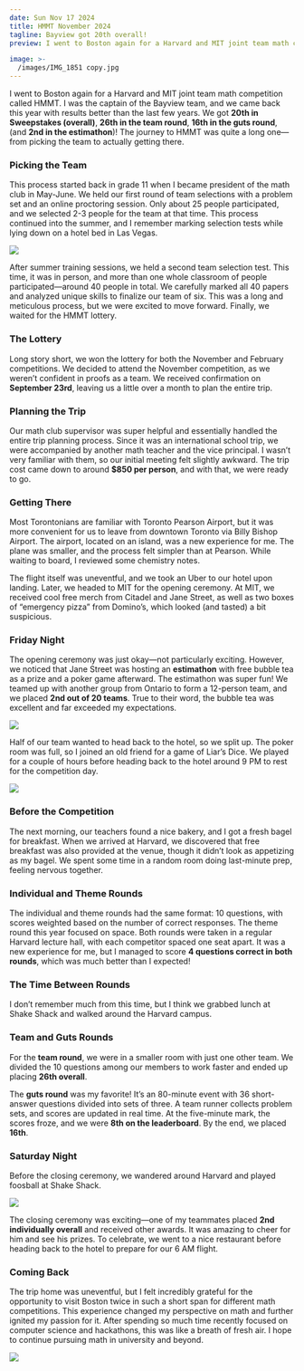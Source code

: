 ```yaml
---
date: Sun Nov 17 2024
title: HMMT November 2024
tagline: Bayview got 20th overall!
preview: I went to Boston again for a Harvard and MIT joint team math competition. I was the captain of the Bayview team, and we got 20th in Sweepstakes (overall), 26th in the team round and 16th in the guts round!

image: >-
  /images/IMG_1851 copy.jpg
---
```


I went to Boston again for a Harvard and MIT joint team math competition called HMMT. I was the captain of the Bayview team, and we came back this year with results better than the last few years. We got **20th in Sweepstakes (overall)**, **26th in the team round**, **16th in the guts round**, (and **2nd in the estimathon**)! The journey to HMMT was quite a long one—from picking the team to actually getting there.


### Picking the Team

This process started back in grade 11 when I became president of the math club in May-June. We held our first round of team selections with a problem set and an online proctoring session. Only about 25 people participated, and we selected 2-3 people for the team at that time. This process continued into the summer, and I remember marking selection tests while lying down on a hotel bed in Las Vegas.

![](/images/marking.png)

After summer training sessions, we held a second team selection test. This time, it was in person, and more than one whole classroom of people participated—around 40 people in total. We carefully marked all 40 papers and analyzed unique skills to finalize our team of six. This was a long and meticulous process, but we were excited to move forward. Finally, we waited for the HMMT lottery.



### The Lottery

Long story short, we won the lottery for both the November and February competitions. We decided to attend the November competition, as we weren’t confident in proofs as a team. We received confirmation on **September 23rd**, leaving us a little over a month to plan the entire trip.



### Planning the Trip

Our math club supervisor was super helpful and essentially handled the entire trip planning process. Since it was an international school trip, we were accompanied by another math teacher and the vice principal. I wasn’t very familiar with them, so our initial meeting felt slightly awkward. The trip cost came down to around **$850 per person**, and with that, we were ready to go.



### Getting There

Most Torontonians are familiar with Toronto Pearson Airport, but it was more convenient for us to leave from downtown Toronto via Billy Bishop Airport. The airport, located on an island, was a new experience for me. The plane was smaller, and the process felt simpler than at Pearson. While waiting to board, I reviewed some chemistry notes.

The flight itself was uneventful, and we took an Uber to our hotel upon landing. Later, we headed to MIT for the opening ceremony. At MIT, we received cool free merch from Citadel and Jane Street, as well as two boxes of “emergency pizza” from Domino’s, which looked (and tasted) a bit suspicious.



### Friday Night

The opening ceremony was just okay—not particularly exciting. However, we noticed that Jane Street was hosting an **estimathon** with free bubble tea as a prize and a poker game afterward. The estimathon was super fun! We teamed up with another group from Ontario to form a 12-person team, and we placed **2nd out of 20 teams**. True to their word, the bubble tea was excellent and far exceeded my expectations.

![](/images/estimathon.png)

Half of our team wanted to head back to the hotel, so we split up. The poker room was full, so I joined an old friend for a game of Liar’s Dice. We played for a couple of hours before heading back to the hotel around 9 PM to rest for the competition day.

![](/images/liarsdice.jpg)

### Before the Competition

The next morning, our teachers found a nice bakery, and I got a fresh bagel for breakfast. When we arrived at Harvard, we discovered that free breakfast was also provided at the venue, though it didn’t look as appetizing as my bagel. We spent some time in a random room doing last-minute prep, feeling nervous together.



### Individual and Theme Rounds

The individual and theme rounds had the same format: 10 questions, with scores weighted based on the number of correct responses. The theme round this year focused on space. Both rounds were taken in a regular Harvard lecture hall, with each competitor spaced one seat apart. It was a new experience for me, but I managed to score **4 questions correct in both rounds**, which was much better than I expected!



### The Time Between Rounds

I don’t remember much from this time, but I think we grabbed lunch at Shake Shack and walked around the Harvard campus.



### Team and Guts Rounds

For the **team round**, we were in a smaller room with just one other team. We divided the 10 questions among our members to work faster and ended up placing **26th overall**.

The **guts round** was my favorite! It’s an 80-minute event with 36 short-answer questions divided into sets of three. A team runner collects problem sets, and scores are updated in real time. At the five-minute mark, the scores froze, and we were **8th on the leaderboard**. By the end, we placed **16th**.



### Saturday Night

Before the closing ceremony, we wandered around Harvard and played foosball at Shake Shack. 

![](/images/IMG_7832.JPG)

The closing ceremony was exciting—one of my teammates placed **2nd individually overall** and received other awards. It was amazing to cheer for him and see his prizes. To celebrate, we went to a nice restaurant before heading back to the hotel to prepare for our 6 AM flight.



### Coming Back

The trip home was uneventful, but I felt incredibly grateful for the opportunity to visit Boston twice in such a short span for different math competitions. This experience changed my perspective on math and further ignited my passion for it. After spending so much time recently focused on computer science and hackathons, this was like a breath of fresh air. I hope to continue pursuing math in university and beyond.

![](/images/IMG_1866.JPG)